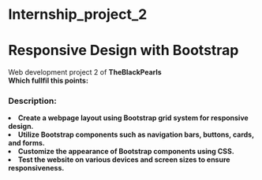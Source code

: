 # Internship_project_2 <br>
<h1>Responsive Design with Bootstrap</h1>
Web development project 2 of <b>TheBlackPearls<b> <br>
Which fullfil this points: <br>
<h3>Description:</h3>
<ui>
<li> Create a webpage layout using Bootstrap grid system for responsive design. </li>
<li>Utilize Bootstrap components such as navigation bars, buttons, cards, and forms.</li>
<li>Customize the appearance of Bootstrap components using CSS.</li>
<li>Test the website on various devices and screen sizes to ensure responsiveness.</li>
</ui>
